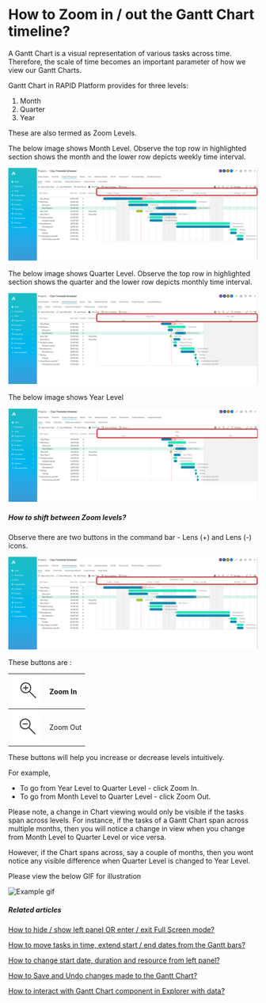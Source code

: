 # How to Zoom in / out the Gantt Chart timeline?

A Gantt Chart is a visual representation of various tasks across time. Therefore, the scale of time becomes an important parameter of how we view our Gantt Charts.

Gantt Chart in RAPID Platform provides for three levels:

1. Month
2. Quarter
3. Year

These are also termed as Zoom Levels.

The below image shows Month Level. Observe the top row in highlighted section shows the month and the lower row depicts weekly time interval.

![Month Gantt.png](./downloaded_image_1705285773313.png)

The below image shows Quarter Level. Observe the top row in highlighted section shows the quarter and the lower row depicts monthly time interval.

![Quater Gantt.png](./downloaded_image_1705285774337.png)

The below image shows Year Level

![year GAntt.png](./downloaded_image_1705285775361.png)

##### **How to shift between Zoom levels?**

Observe there are two buttons in the command bar - Lens (+) and Lens (-) icons.

![Zoom buttons Gantt.png](KyLTm1O07DtC58EI-month-gantt.png)

These buttons are :

|![Zoom in.png](./downloaded_image_1705285777392.png)|Zoom In|
|:----|:----|
|![Screenshot 2023-09-12 at 19.03.17.png](./downloaded_image_1705285778402.png)|Zoom Out|

These buttons will help you increase or decrease levels intuitively.

For example,

- To go from Year Level to Quarter Level - click Zoom In.
- To go from Month Level to Quarter Level - click Zoom Out.

Please note, a change in Chart viewing would only be visible if the tasks span across levels. For instance, if the tasks of a Gantt Chart span across multiple months, then you will notice a change in view when you change from Month Level to Quarter Level or vice versa.

However, if the Chart spans across, say a couple of months, then you wont notice any visible difference when Quarter Level is changed to Year Level.

Please view the below GIF for illustration

![Example gif](oUbQH0yqmSeuBrTn-zoom-480p-230912.gif)

##### **Related articles**

[How to hide / show left panel OR enter / exit Full Screen mode?](https://docs.rapidplatform.com/books/experiences-oxn/page/how-to-hide-show-the-left-panel-in-gantt-chart "How to Hide / Show the Left Panel in Gantt Chart?")

[How to move tasks in time, extend start / end dates from the Gantt bars?](https://docs.rapidplatform.com/books/experiences-oxn/page/how-to-move-tasks-in-time-extend-start-end-dates-from-the-gantt-bars "How to move tasks in time, extend start / end dates from the Gantt bars?")

[How to change start date, duration and resource from left panel?](https://docs.rapidplatform.com/books/experiences-oxn/page/how-to-change-start-date-duration-and-resource-from-left-panel "How to change start date, duration and resource from left panel?")

[How to Save and Undo changes made to the Gantt Chart?](https://docs.rapidplatform.com/books/experiences-oxn/page/how-to-save-undo-changes-to-a-gantt-chart "How to Save / Undo changes to a Gantt Chart?")

[How to interact with Gantt Chart component in Explorer with data?](https://docs.rapidplatform.com/books/experiences-oxn/page/how-to-interact-with-a-gantt-chart "How to interact with a Gantt Chart?")